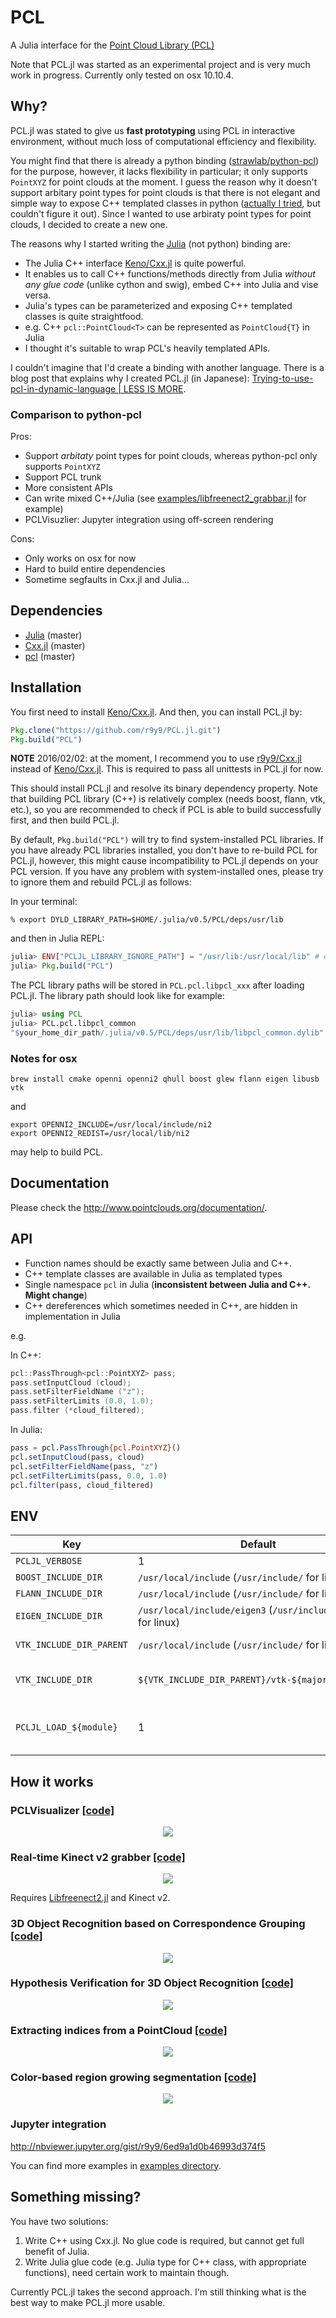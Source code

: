 # PCL

A Julia interface for the [Point Cloud Library (PCL)](http://www.pointclouds.org/)

Note that PCL.jl was started as an experimental project and is very much work in progress. Currently only tested on osx 10.10.4.

## Why?

PCL.jl was stated to give us **fast prototyping** using PCL in interactive environment, without much loss of computational efficiency and flexibility. 

You might find that there is already a python binding ([strawlab/python-pcl](https://github.com/strawlab/python-pcl)) for the purpose, however, it lacks flexibility in particular; it only supports `PointXYZ` for point clouds at the moment. I guess the reason why it doesn't support arbitary point types for point clouds is that there is not elegant and simple way to expose C++ templated classes in python ([actually I tried](https://github.com/r9y9/pypcl), but couldn't figure it out). Since I wanted to use arbiraty point types for point clouds, I decided to create a new one.

The reasons why I started writing the [Julia](http://julialang.org/) (not python) binding are:

- The Julia C++ interface [Keno/Cxx.jl](https://github.com/Keno/Cxx.jl) is quite powerful.
 - It enables us to call C++ functions/methods directly from Julia *without any glue code* (unlike cython and swig), embed C++ into Julia and vise versa.
- Julia's types can be parameterized and exposing C++ templated classes is quite straightfood.
 - e.g. C++ `pcl::PointCloud<T>` can be represented as `PointCloud{T}` in Julia
 - I thought it's suitable to wrap PCL's heavily templated APIs. 

I couldn't imagine that I'd create a binding with another language. There is a blog post that explains why I created PCL.jl (in Japanese): [Trying-to-use-pcl-in-dynamic-language | LESS IS MORE](http://r9y9.github.io/blog/2016/01/18/trying-to-use-pcl-in-dynamic-language/).

### Comparison to python-pcl

Pros:

- Support *arbitaty* point types for point clouds, whereas python-pcl only supports `PointXYZ`
- Support PCL trunk
- More consistent APIs
- Can write mixed C++/Julia (see [examples/libfreenect2_grabbar.jl](https://github.com/r9y9/PCL.jl/blob/master/examples/libfreenect2_grabbar.jl) for example)
- PCLVisuzlier: Jupyter integration using off-screen rendering

Cons:

- Only works on osx for now
- Hard to build entire dependencies
- Sometime segfaults in Cxx.jl and Julia...
 
## Dependencies

- [Julia](https://github.com/JuliaLang/julia) (master)
- [Cxx.jl](https://github.com/Keno/Cxx.jl) (master)
- [pcl](https://github.com/PointCloudLibrary/pcl) (master)

## Installation

You first need to install [Keno/Cxx.jl](https://github.com/Keno/Cxx.jl). And then, you can install PCL.jl by:

```jl
Pkg.clone("https://github.com/r9y9/PCL.jl.git")
Pkg.build("PCL")
```

**NOTE** 2016/02/02: at the moment, I recommend you to use [r9y9/Cxx.jl](https://github.com/r9y9/Cxx.jl) instead of [Keno/Cxx.jl](https://github.com/Keno/Cxx.jl). This is required to pass all unittests in PCL.jl for now.

This should install PCL.jl and resolve its binary dependency property. Note that building PCL library (C++) is relatively complex (needs boost, flann, vtk, etc.), so you are recommended to check if PCL is able to build successfully first, and then build PCL.jl.

By default, `Pkg.build("PCL")` will try to find system-installed PCL libraries. If you have already PCL libraries installed, you don't have to re-build PCL for PCL.jl, however, this might cause incompatibility to PCL.jl depends on your PCL version. If you have any problem with system-installed ones, please try to ignore them and rebuild PCL.jl as follows:

In your terminal:
```
% export DYLD_LIBRARY_PATH=$HOME/.julia/v0.5/PCL/deps/usr/lib
```

and then in Julia REPL:

```jl
julia> ENV["PCLJL_LIBRARY_IGNORE_PATH"] = "/usr/lib:/usr/local/lib" # depends on your environment
julia> Pkg.build("PCL")
```

The PCL library paths will be stored in `PCL.pcl.libpcl_xxx` after loading PCL.jl. The library path should look like for example:

```jl
julia> using PCL
julia> PCL.pcl.libpcl_common
"$your_home_dir_path/.julia/v0.5/PCL/deps/usr/lib/libpcl_common.dylib"
```

### Notes for osx

```
brew install cmake openni openni2 qhull boost glew flann eigen libusb vtk
```

and 

```
export OPENNI2_INCLUDE=/usr/local/include/ni2
export OPENNI2_REDIST=/usr/local/lib/ni2
```

may help to build PCL.

## Documentation

Please check the http://www.pointclouds.org/documentation/.

## API

- Function names should be exactly same between Julia and C++.
- C++ template classes are available in Julia as templated types
- Single namespace `pcl` in Julia (**inconsistent between Julia and C++. Might change**)
- C++ dereferences which sometimes needed in C++, are hidden in implementation in Julia

e.g.

In C++:

```cpp
pcl::PassThrough<pcl::PointXYZ> pass;
pass.setInputCloud (cloud);
pass.setFilterFieldName ("z");
pass.setFilterLimits (0.0, 1.0);
pass.filter (*cloud_filtered);
```

In Julia:

```jl
pass = pcl.PassThrough{pcl.PointXYZ}()
pcl.setInputCloud(pass, cloud)
pcl.setFilterFieldName(pass, "z")
pcl.setFilterLimits(pass, 0.0, 1.0)
pcl.filter(pass, cloud_filtered)
```

## ENV

|Key|Default|Description|
|---|---|---|
|`PCLJL_VERBOSE`|1|Verbose output|
|`BOOST_INCLUDE_DIR`| `/usr/local/include` (`/usr/include/` for linux)|Boost include directory|
|`FLANN_INCLUDE_DIR`| `/usr/local/include` (`/usr/include/` for linux)|Flann include directory|
|`EIGEN_INCLUDE_DIR`| `/usr/local/include/eigen3` (`/usr/include/eigen3` for linux)|Eigen include directory|
|`VTK_INCLUDE_DIR_PARENT`| `/usr/local/include` (`/usr/include/` for linux)|Parent directory for VTK includes|
|`VTK_INCLUDE_DIR`| `${VTK_INCLUDE_DIR_PARENT}/vtk-${major}.${minor}`|VTK include directory (`${major}` and `${minor}` will be automatically detected)|
|`PCLJL_LOAD_${module}`|1|Controls which modules to be loaded (e.g. to diable visualization module, set `PCLJL_LOAD_visualization=0`)|




## How it works

### PCLVisualizer [[code]](examples/pcl_visualizer.jl)

<div align="center"><img src="examples/images/milk_cartoon_all_small_clorox.gif" /></div>

### Real-time Kinect v2 grabber [[code]](examples/libfreenect2_grabbar.jl)

<div align="center"><img src="examples/images/libfreenect2_integration.gif" /></div>

Requires [Libfreenect2.jl](https://github.com/r9y9/Libfreenect2.jl) and Kinect v2.

### 3D Object Recognition based on Correspondence Grouping [[code]](examples/correspondence_grouping.jl)

<div align="center"><img src="examples/images/correspondence_grouping.png" /></div>

### Hypothesis Verification for 3D Object Recognition [[code]](examples/global_hypothesis_verification.jl)

<div align="center"><img src="examples/images/global_hypothesis_verification.png" /></div>

### Extracting indices from a PointCloud [[code]](examples/extract_indices.jl)

<div align="center"><img src="examples/images/extract_indices.png" /></div>

### Color-based region growing segmentation [[code]](examples/region_growing_rgb_segmentation.jl)

<div align="center"><img src="examples/images/region_growing_rgb_segmentation.png" /></div>

### Jupyter integration

http://nbviewer.jupyter.org/gist/r9y9/6ed9a1d0b46993d374f5


You can find more examples in [examples directory](examples/).

## Something missing?

You have two solutions:

1. Write C++ using Cxx.jl. No glue code is required, but cannot get full benefit of Julia.
2. Write Julia glue code (e.g. Julia type for C++ class, with appropriate functions), need certain work to maintain though.

Currently PCL.jl takes the second approach. I'm still thinking what is the best way to make PCL.jl more usable.

